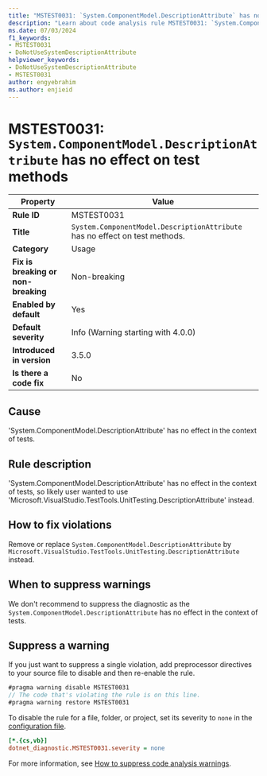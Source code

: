 ```yaml
---
title: "MSTEST0031: `System.ComponentModel.DescriptionAttribute` has no effect on test methods."
description: "Learn about code analysis rule MSTEST0031: `System.ComponentModel.DescriptionAttribute` has no effect in the context of tests, so likely user wanted to use `Microsoft.VisualStudio.TestTools.UnitTesting.DescriptionAttribute` instead."
ms.date: 07/03/2024
f1_keywords:
- MSTEST0031
- DoNotUseSystemDescriptionAttribute
helpviewer_keywords:
- DoNotUseSystemDescriptionAttribute
- MSTEST0031
author: engyebrahim
ms.author: enjieid
---
```

# MSTEST0031: `System.ComponentModel.DescriptionAttribute` has no effect on test methods

| Property                            | Value                                                                       |
|-------------------------------------|-----------------------------------------------------------------------------|
| **Rule ID**                         | MSTEST0031                                                                  |
| **Title**                           | `System.ComponentModel.DescriptionAttribute` has no effect on test methods. |
| **Category**                        | Usage                                                                       |
| **Fix is breaking or non-breaking** | Non-breaking                                                                |
| **Enabled by default**              | Yes                                                                         |
| **Default severity**                | Info (Warning starting with 4.0.0)                                          |
| **Introduced in version**           | 3.5.0                                                                       |
| **Is there a code fix**             | No                                                                          |

## Cause

'System.ComponentModel.DescriptionAttribute' has no effect in the context of tests.

## Rule description

'System.ComponentModel.DescriptionAttribute' has no effect in the context of tests, so likely user wanted to use 'Microsoft.VisualStudio.TestTools.UnitTesting.DescriptionAttribute' instead.

## How to fix violations

Remove or replace `System.ComponentModel.DescriptionAttribute` by `Microsoft.VisualStudio.TestTools.UnitTesting.DescriptionAttribute` instead.

## When to suppress warnings

We don't recommend to suppress the diagnostic as the `System.ComponentModel.DescriptionAttribute` has no effect in the context of tests.

## Suppress a warning

If you just want to suppress a single violation, add preprocessor directives to your source file to disable and then re-enable the rule.

```csharp
#pragma warning disable MSTEST0031
// The code that's violating the rule is on this line.
#pragma warning restore MSTEST0031
```

To disable the rule for a file, folder, or project, set its severity to `none` in the [configuration file](../../../fundamentals/code-analysis/configuration-files.md).

```ini
[*.{cs,vb}]
dotnet_diagnostic.MSTEST0031.severity = none
```

For more information, see [How to suppress code analysis warnings](../../../fundamentals/code-analysis/suppress-warnings.md).
